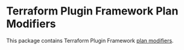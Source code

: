 # Terraform Plugin Framework Plan Modifiers

This package contains Terraform Plugin Framework [plan modifiers](https://developer.hashicorp.com/terraform/plugin/framework/resources/plan-modification).
